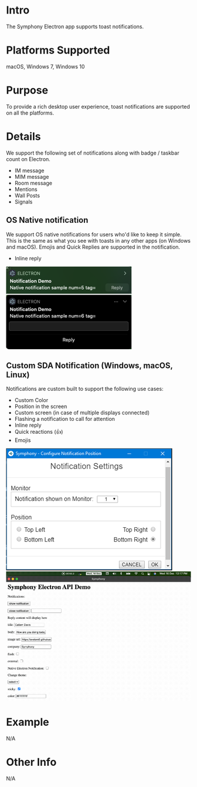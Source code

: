 # Intro
The Symphony Electron app supports toast notifications.

# Platforms Supported
macOS, Windows 7, Windows 10

# Purpose
To provide a rich desktop user experience, toast notifications are supported on all the platforms.

# Details
We support the following set of notifications along with badge / taskbar count on Electron.

- IM message
- MIM message
- Room message
- Mentions
- Wall Posts
- Signals

## OS Native notification
We support OS native notifications for users who'd like to keep it simple. This is the same as what you see with toasts in any other apps (on Windows and macOS). Emojis and Quick Replies are supported in the notification.

- Inline reply

![notifications_mac.png](assets/notifications_mac.png)
![notifications_mac_2.png](assets/notifications_mac_2.png)

## Custom SDA Notification (Windows, macOS, Linux)
Notifications are custom built to support the following use cases:
- Custom Color
- Position in the screen
- Custom screen (in case of multiple displays connected)
- Flashing a notification to call for attention
- Inline reply
- Quick reactions (👍)
- Emojis

![Notification_screen.png](assets/Notification_screen.png)
![New Custom Notification](assets/custom_notifications.gif)

# Example
N/A

# Other Info
N/A

